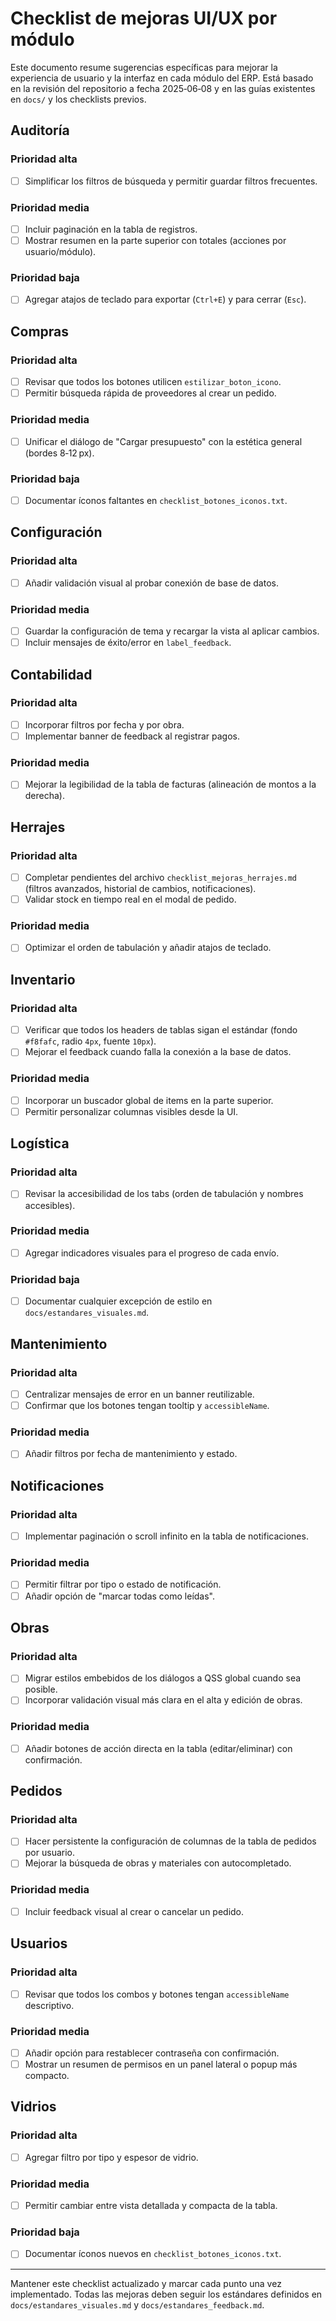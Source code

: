 # Checklist de mejoras UI/UX por módulo

Este documento resume sugerencias específicas para mejorar la experiencia de usuario y la interfaz en cada módulo del ERP. Está basado en la revisión del repositorio a fecha 2025‑06‑08 y en las guías existentes en `docs/` y los checklists previos.

## Auditoría
### Prioridad alta
- [ ] Simplificar los filtros de búsqueda y permitir guardar filtros frecuentes.
### Prioridad media
- [ ] Incluir paginación en la tabla de registros.
- [ ] Mostrar resumen en la parte superior con totales (acciones por usuario/módulo).
### Prioridad baja
- [ ] Agregar atajos de teclado para exportar (`Ctrl+E`) y para cerrar (`Esc`).

## Compras
### Prioridad alta
- [ ] Revisar que todos los botones utilicen `estilizar_boton_icono`.
- [ ] Permitir búsqueda rápida de proveedores al crear un pedido.
### Prioridad media
- [ ] Unificar el diálogo de "Cargar presupuesto" con la estética general (bordes 8‑12 px).
### Prioridad baja
- [ ] Documentar íconos faltantes en `checklist_botones_iconos.txt`.

## Configuración
### Prioridad alta
- [ ] Añadir validación visual al probar conexión de base de datos.
### Prioridad media
- [ ] Guardar la configuración de tema y recargar la vista al aplicar cambios.
- [ ] Incluir mensajes de éxito/error en `label_feedback`.

## Contabilidad
### Prioridad alta
- [ ] Incorporar filtros por fecha y por obra.
- [ ] Implementar banner de feedback al registrar pagos.
### Prioridad media
- [ ] Mejorar la legibilidad de la tabla de facturas (alineación de montos a la derecha).

## Herrajes
### Prioridad alta
- [ ] Completar pendientes del archivo `checklist_mejoras_herrajes.md` (filtros avanzados, historial de cambios, notificaciones).
- [ ] Validar stock en tiempo real en el modal de pedido.
### Prioridad media
- [ ] Optimizar el orden de tabulación y añadir atajos de teclado.

## Inventario
### Prioridad alta
- [ ] Verificar que todos los headers de tablas sigan el estándar (fondo `#f8fafc`, radio `4px`, fuente `10px`).
- [ ] Mejorar el feedback cuando falla la conexión a la base de datos.
### Prioridad media
- [ ] Incorporar un buscador global de items en la parte superior.
- [ ] Permitir personalizar columnas visibles desde la UI.

## Logística
### Prioridad alta
- [ ] Revisar la accesibilidad de los tabs (orden de tabulación y nombres accesibles).
### Prioridad media
- [ ] Agregar indicadores visuales para el progreso de cada envío.
### Prioridad baja
- [ ] Documentar cualquier excepción de estilo en `docs/estandares_visuales.md`.

## Mantenimiento
### Prioridad alta
- [ ] Centralizar mensajes de error en un banner reutilizable.
- [ ] Confirmar que los botones tengan tooltip y `accessibleName`.
### Prioridad media
- [ ] Añadir filtros por fecha de mantenimiento y estado.

## Notificaciones
### Prioridad alta
- [ ] Implementar paginación o scroll infinito en la tabla de notificaciones.
### Prioridad media
- [ ] Permitir filtrar por tipo o estado de notificación.
- [ ] Añadir opción de "marcar todas como leídas".

## Obras
### Prioridad alta
- [ ] Migrar estilos embebidos de los diálogos a QSS global cuando sea posible.
- [ ] Incorporar validación visual más clara en el alta y edición de obras.
### Prioridad media
- [ ] Añadir botones de acción directa en la tabla (editar/eliminar) con confirmación.

## Pedidos
### Prioridad alta
- [ ] Hacer persistente la configuración de columnas de la tabla de pedidos por usuario.
- [ ] Mejorar la búsqueda de obras y materiales con autocompletado.
### Prioridad media
- [ ] Incluir feedback visual al crear o cancelar un pedido.

## Usuarios
### Prioridad alta
- [ ] Revisar que todos los combos y botones tengan `accessibleName` descriptivo.
### Prioridad media
- [ ] Añadir opción para restablecer contraseña con confirmación.
- [ ] Mostrar un resumen de permisos en un panel lateral o popup más compacto.

## Vidrios
### Prioridad alta
- [ ] Agregar filtro por tipo y espesor de vidrio.
### Prioridad media
- [ ] Permitir cambiar entre vista detallada y compacta de la tabla.
### Prioridad baja
- [ ] Documentar íconos nuevos en `checklist_botones_iconos.txt`.

---

Mantener este checklist actualizado y marcar cada punto una vez implementado. Todas las mejoras deben seguir los estándares definidos en `docs/estandares_visuales.md` y `docs/estandares_feedback.md`.
